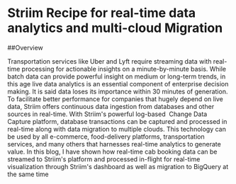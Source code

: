 # Striim Recipe for real-time data analytics and multi-cloud Migration

##Overview

Transportation services like Uber and Lyft require streaming data with real-time processing for actionable insights on a minute-by-minute basis. While batch data can provide powerful insight on medium or long-term trends, in this age live data analytics is an essential component of enterprise decision making. It is said data loses its importance within 30 minutes of generation. To facilitate better performance for companies that hugely depend on live data, Striim offers continuous data ingestion from databases and other sources in real-time. With Striim's powerful log-based  Change Data Capture platform, database transactions can be captured and processed in real-time along with data migration to multiple clouds. This technology can be used by all e-commerce, food-delivery platforms, transportation services, and many others that harnesses real-time analytics to generate value. In this blog, I have shown how real-time cab booking data can be streamed to Striim's platform and processed in-flight for real-time visualization through Striim's dashboard as well as migration to BigQuery at the same time
